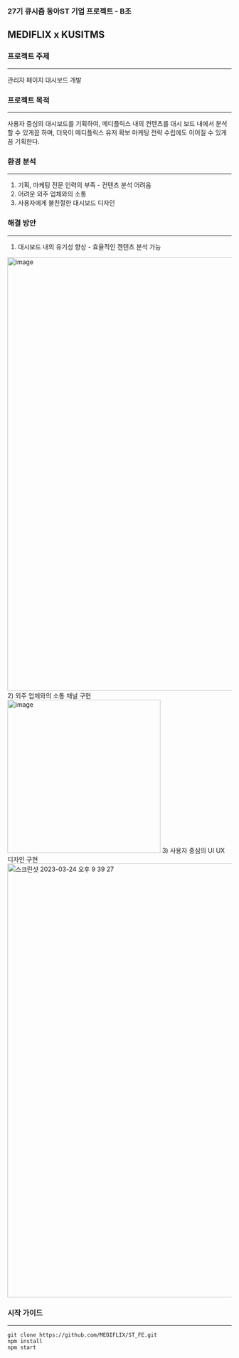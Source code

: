### 27기 큐시즘 동아ST 기업 프로젝트 - B조
##  MEDIFLIX x KUSITMS 

### 프로젝트 주제
***
관리자 페이지 대시보드 개발

### 프로젝트 목적
***
사용자 중심의 대시보드를 기획하여, 메디플릭스 내의 컨텐츠를 대시 보드 내에서 분석 할 수 있게끔 하며, 더욱이 메디플릭스 유저 확보 마케팅 전략 수립에도 이어질 수 있게끔 기획한다.

### 환경 분석
***
1) 기획, 마케팅 전문 인력의 부족 - 컨텐츠 분석 어려움
2) 어려운 외주 업체와의 소통
3) 사용자에게 불친절한 대시보드 디자인

### 해결 방안
***
1) 대시보드 내의 유기성 향상 - 효율적인 켄텐츠 분석 가능
<img width="975" alt="image" src="https://user-images.githubusercontent.com/86239380/227524531-3199afc7-a8a0-458a-bd64-7b0664c231ca.png">
2) 외주 업체와의 소통 채널 구현
<img width="344" alt="image" src="https://user-images.githubusercontent.com/86239380/227527230-75de5cef-5d32-4732-917a-216629c4e041.png">
3) 사용자 중심의 UI UX 디자인 구현
<img width="975" alt="스크린샷 2023-03-24 오후 9 39 27" src="https://user-images.githubusercontent.com/86239380/227524186-596ecc68-a277-44de-80df-6678572abe44.png">

### 시작 가이드
***
<pre>
<code>git clone https://github.com/MEDIFLIX/ST_FE.git
npm install 
npm start
</code>
</pre>
